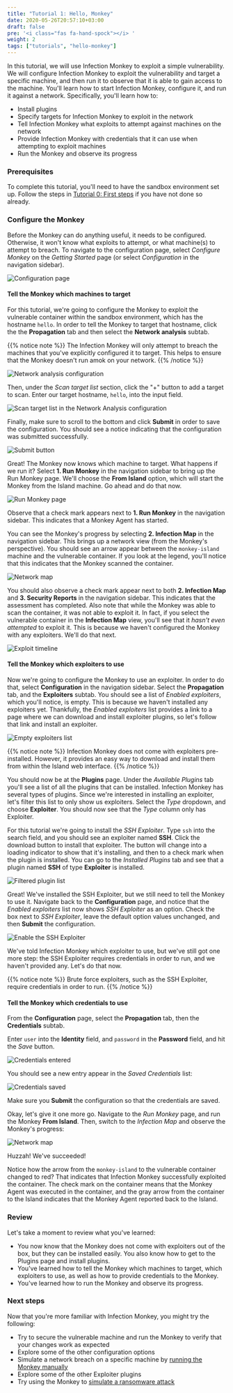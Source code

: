 ```yaml
---
title: "Tutorial 1: Hello, Monkey"
date: 2020-05-26T20:57:10+03:00
draft: false
pre: '<i class="fas fa-hand-spock"></i> '
weight: 2
tags: ["tutorials", "hello-monkey"]
---
```


In this tutorial, we will use Infection Monkey to exploit a simple
vulnerability. We will configure Infection Monkey to exploit the vulnerability
and target a specific machine, and then run it to observe that it is able to
gain access to the machine. You'll learn how to start Infection Monkey,
configure it, and run it against a network. Specifically, you'll learn how to:
- Install plugins
- Specify targets for Infection Monkey to exploit in the network
- Tell Infection Monkey what exploits to attempt against machines on the
  network
- Provide Infection Monkey with credentials that it can use when attempting to
  exploit machines
- Run the Monkey and observe its progress

### Prerequisites

To complete this tutorial, you'll need to have the sandbox environment set up.
Follow the steps in [Tutorial 0: First steps](../first-steps) if you have not
done so already.

### Configure the Monkey
Before the Monkey can do anything useful, it needs to be configured. Otherwise,
it won't know what exploits to attempt, or what machine(s) to attempt to
breach. To navigate to the configuration page, select _Configure Monkey_
on the _Getting Started_ page (or select _Configuration_ in the navigation
sidebar).

![Configuration
page](../../images/tutorials/hello-monkey/3-configuration-page.jpg)

#### Tell the Monkey which machines to target
For this tutorial, we're going to configure the Monkey to exploit the
vulnerable container within the sandbox environment, which has the hostname
`hello`. In order to tell the Monkey to target that hostname, click the the
**Propagation** tab and then select the **Network analysis** subtab.

{{% notice note %}}
The Infection Monkey will only attempt to breach the machines that you've
explicitly configured it to target. This helps to ensure that the Monkey
doesn't run amok on your network.
{{% /notice %}}

![Network analysis
configuration](../../images/tutorials/hello-monkey/4-network-analysis.jpg)

Then, under the _Scan target list_ section, click the "+" button to add a
target to scan. Enter our target hostname, `hello`, into the input field.

![Scan target list in the Network Analysis
configuration](../../images/tutorials/hello-monkey/5-scan-target-list.jpg)

Finally, make sure to scroll to the bottom and click **Submit** in order to
save the configuration. You should see a notice indicating that the
configuration was submitted successfully.

![Submit button](../../images/tutorials/hello-monkey/6-submit-button.jpg)

Great! The Monkey now knows which machine to target. What happens if we run it?
Select **1. Run Monkey** in the navigation sidebar to bring up the Run Monkey
page. We'll choose the **From Island** option, which will start the Monkey from
the Island machine. Go ahead and do that now.

![Run Monkey page](../../images/tutorials/hello-monkey/7-run-monkey.jpg)

Observe that a check mark appears next to **1. Run Monkey** in the navigation
sidebar. This indicates that a Monkey Agent has started.

You can see the Monkey's progress by selecting **2. Infection Map** in the
navigation sidebar. This brings up a network view (from the Monkey's
perspective). You should see an arrow appear between the `monkey-island`
machine and the vulnerable container. If you look at the legend, you'll notice
that this indicates that the Monkey scanned the container.

![Network map](../../images/tutorials/hello-monkey/8-map-scanned.jpg)

You should also observe a check mark appear next to both **2. Infection Map**
and **3. Security Reports** in the navigation sidebar. This indicates that the
assessment has completed. Also note that while the Monkey was able to scan the
container, it was not able to exploit it. In fact, if you select the vulnerable
container in the **Infection Map** view, you'll see that it _hasn't even
attempted_ to exploit it. This is because we haven't configured the Monkey with
any exploiters. We'll do that next.

![Exploit timeline](../../images/tutorials/hello-monkey/9-exploit-timeline.jpg)


#### Tell the Monkey which exploiters to use
Now we're going to configure the Monkey to use an exploiter. In order to do
that, select **Configuration** in the navigation sidebar. Select the
**Propagation** tab, and the **Exploiters** subtab. You should see a list of
_Enabled exploiters_, which you'll notice, is empty. This is because we haven't
installed any exploiters yet. Thankfully, the _Enabled exploiters_ list
provides a link to a page where we can download and install exploiter plugins,
so let's follow that link and install an exploiter.

![Empty exploiters
list](../../images/tutorials/hello-monkey/10-empty-exploiter-list.jpg)

{{% notice note %}}
Infection Monkey does not come with exploiters pre-installed. However, it
provides an easy way to download and install them from within the Island web
interface.
{{% /notice %}}

You should now be at the **Plugins** page. Under the _Available Plugins_ tab
you'll see a list of all the plugins that can be installed. Infection Monkey
has several types of plugins. Since we're interested in installing an
exploiter, let's filter this list to only show us exploiters. Select the _Type_
dropdown, and choose **Exploiter**. You should now see that the _Type_ column
only has Exploiter.

For this tutorial we're going to install the _SSH Exploiter_. Type `ssh` into
the search field, and you should see an exploiter named **SSH**. Click the
download button to install that exploiter. The button will change into a
loading indicator to show that it's installing, and then to a check mark when
the plugin is installed. You can go to the _Installed Plugins_ tab and see that
a plugin named **SSH** of type **Exploiter** is installed.

![Filtered plugin
list](../../images/tutorials/hello-monkey/11-filtered-plugin-list.jpg)

Great! We've installed the SSH Exploiter, but we still need to tell the Monkey
to use it. Navigate back to the **Configuration** page, and notice that the
_Enabled exploiters_ list now shows _SSH Exploiter_ as an option. Check the box
next to _SSH Exploiter_, leave the default option values unchanged, and then
**Submit** the configuration.

![Enable the SSH Exploiter](../../images/tutorials/hello-monkey/12-exploiter-enabled.jpg)


We've told Infection Monkey which exploiter to use, but we've still got one
more step: the SSH Exploiter requires credentials in order to run, and we
haven't provided any. Let's do that now.

{{% notice note %}}
Brute force exploiters, such as the SSH Exploiter, require credentials in order
to run.
{{% /notice %}}


#### Tell the Monkey which credentials to use
From the **Configuration** page, select the **Propagation** tab, then the
**Credentials** subtab.

Enter `user` into the **Identity** field, and `password` in the **Password**
field, and hit the _Save_ button.

![Credentials
entered](../../images/tutorials/hello-monkey/13-credentials-input.jpg)

You should see a new entry appear in the _Saved Credentials_ list:

![Credentials
saved](../../images/tutorials/hello-monkey/14-saved-credentials.jpg)

Make sure you **Submit** the configuration so that the credentials are saved.

Okay, let's give it one more go. Navigate to the _Run Monkey_ page, and run the
Monkey **From Island**. Then, switch to the _Infection Map_ and observe the
Monkey's progress:

![Network map](../../images/tutorials/hello-monkey/15-map-exploited.jpg)

Huzzah! We've succeeded!

Notice how the arrow from the `monkey-island` to the vulnerable container
changed to red? That indicates that Infection Monkey successfully exploited the
container. The check mark on the container means that the Monkey Agent was
executed in the container, and the gray arrow from the container to the Island
indicates that the Monkey Agent reported back to the Island.


### Review
Let's take a moment to review what you've learned:
- You now know that the Monkey does not come with exploiters out of the box,
  but they can be installed easily. You also know how to get to the Plugins
  page and install plugins.
- You've learned how to tell the Monkey which machines to target, which
  exploiters to use, as well as how to provide credentials to the Monkey.
- You've learned how to run the Monkey and observe its progress.


### Next steps
Now that you're more familiar with Infection Monkey, you might try the
following:

- Try to secure the vulnerable machine and run the Monkey to verify that your
  changes work as expected
- Explore some of the other configuration options
- Simulate a network breach on a specific machine by [running the Monkey
  manually](../../usage/running-manually)
- Explore some of the other Exploiter plugins
- Try using the Monkey to [simulate a ransomware attack](../ransomware)
